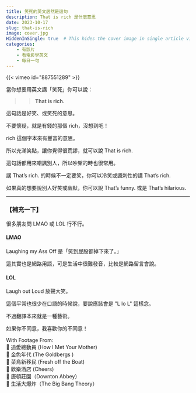 ```yaml
---
title: 笑死的英文居然是這句
description: That is rich 是什麼意思
date: 2023-10-17
slug: that-is-rich
image: cover.jpg
HiddenInSingle: true  # This hides the cover image in single article view
categories:
    - 有影片
    - 看電影學英文
    - 每日一句
---
```



{{< vimeo id="887551289" >}}


當你想要用英文講「笑死」你可以說：

>> **That is rich.**

這句話是好笑、或笑死的意思。

不要懷疑，就是有錢的那個 rich，沒想到吧！

rich 這個字本來有豐富的意思。

所以充滿笑點，讓你覺得很荒謬，就可以說 That is rich. 

這句話都用來嘲諷別人，所以吵架的時也很常用。

講 That’s rich. 的時候不一定要笑，你可以冷笑或諷刺性的講 That’s rich. 

如果真的想要說別人好笑或幽默，你可以說 That’s funny. 或是 That’s hilarious.  


---

### 【補充一下】

很多朋友問 LMAO 或 LOL 行不行。

#### LMAO 

Laughing my Ass Off 是「笑到屁股都掉下來了。」

這其實也是網路用語，可是生活中很難發音，比較是網路留言會說。

#### LOL 

Laugh out Loud 放聲大笑。

這個平常也很少在口語的時候說，要說應該會是 "L lo L" 這樣念。

不過翻譯本來就是一種藝術。

如果你不同意，我喜歡你的不同意！



With Footage From:  
🎥 追愛總動員 (How I Met Your Mother)  
🎥 金色年代 (The Goldbergs )  
🎥 菜鳥新移民 (Fresh off the Boat)  
🎥 歡樂酒店 (Cheers)  
🎥 唐頓莊園（Downton Abbey）  
🎥 生活大爆炸（The Big Bang Theory） 